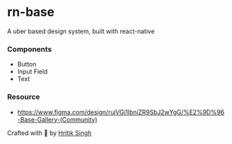 # rn-base

A uber based design system, built with react-native

### Components 
  - Button 
  - Input Field
  - Text


### Resource 
 - https://www.figma.com/design/rujVGi1lbniZR9SbJ2wYgG/%E2%9D%96-Base-Gallery-(Community)


Crafted with 💜 by [Hritik Singh](https://github.com/hrithik73)